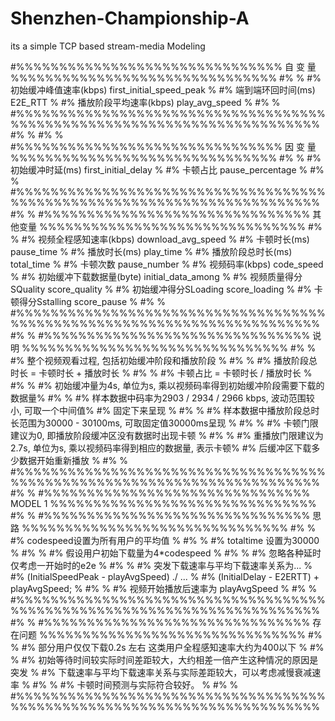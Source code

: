 # Shenzhen-Championship-A
its a simple TCP based stream-media Modeling

#%%%%%%%%%%%%%%%%%%%%%%%%%%%%%%% 自 变 量 %%%%%%%%%%%%%%%%%%%%%%%%%%%%%%%
#%                                                                      %
#% 初始缓冲峰值速率(kbps)            first_initial_speed_peak           %
#% 端到端环回时间(ms)                E2E_RTT                            %
#% 播放阶段平均速率(kbps)            play_avg_speed                     %
#%                                                                      %
#%%%%%%%%%%%%%%%%%%%%%%%%%%%%%%%%%%%%%%%%%%%%%%%%%%%%%%%%%%%%%%%%%%%%%%%%
#%                                                                      %
#%                                                                      %
#%%%%%%%%%%%%%%%%%%%%%%%%%%%%%%% 因 变 量 %%%%%%%%%%%%%%%%%%%%%%%%%%%%%%%
#%                                                                      %
#% 初始缓冲时延(ms)                  first_initial_delay                %
#% 卡顿占比                          pause_percentage                   %
#%                                                                      %
#%%%%%%%%%%%%%%%%%%%%%%%%%%%%%%%%%%%%%%%%%%%%%%%%%%%%%%%%%%%%%%%%%%%%%%%%
#%                                                                      %
#%%%%%%%%%%%%%%%%%%%%%%%%%%%%%%% 其他变量 %%%%%%%%%%%%%%%%%%%%%%%%%%%%%%%
#%                                                                      %
#% 视频全程感知速率(kbps)            download_avg_speed                 %
#% 卡顿时长(ms)                      pause_time                         %
#% 播放时长(ms)                      play_time                          %
#% 播放阶段总时长(ms)                total_time                         %
#% 卡顿次数                          pause_number                       %
#% 视频码率(kbps)                    code_speed                         %
#% 初始缓冲下载数据量(byte)          initial_data_among                 %
#% 视频质量得分SQuality              score_quality                      %
#% 初始缓冲得分SLoading              score_loading                      %
#% 卡顿得分Sstalling                 score_pause                        %
#%                                                                      %
#%%%%%%%%%%%%%%%%%%%%%%%%%%%%%%%%%%%%%%%%%%%%%%%%%%%%%%%%%%%%%%%%%%%%%%%%
#%                                                                      %
#%%%%%%%%%%%%%%%%%%%%%%%%%%%%%%% 说    明 %%%%%%%%%%%%%%%%%%%%%%%%%%%%%%%
#%                                                                      %
#% 整个视频观看过程, 包括初始缓冲阶段和播放阶段                         %
#%                                                                      %
#% 播放阶段总时长 = 卡顿时长 + 播放时长                                 %
#%                                                                      %
#% 卡顿占比 = 卡顿时长 / 播放时长                                       %
#%                                                                      %
#% 初始缓冲量为4s, 单位为s, 乘以视频码率得到初始缓冲阶段需要下载的数据量%
#%                                                                      %
#% 样本数据中码率为2903 / 2934 / 2966 kbps, 波动范围较小, 可取一个中间值%
#% 固定下来呈现                                                         %
#%                                                                      %
#% 样本数据中播放阶段总时长范围为30000 - 30100ms, 可取固定值30000ms呈现 %
#%                                                                      %
#% 卡顿门限建议为0, 即播放阶段缓冲区没有数据时出现卡顿                  %
#%                                                                      %
#% 重播放门限建议为2.7s, 单位为s, 乘以视频码率得到相应的数据量, 表示卡顿%
#% 后缓冲区下载多少数据开始重新播放                                     %
#%                                                                      %
#%%%%%%%%%%%%%%%%%%%%%%%%%%%%%%%%%%%%%%%%%%%%%%%%%%%%%%%%%%%%%%%%%%%%%%%%
#%                                                                      %
#%%%%%%%%%%%%%%%%%%%%%%%%%%%%%%% MODEL  1 %%%%%%%%%%%%%%%%%%%%%%%%%%%%%%%
#%                                                                      %
#%%%%%%%%%%%%%%%%%%%%%%%%%%%%%%% 思    路 %%%%%%%%%%%%%%%%%%%%%%%%%%%%%%%
#%                                                                      %
#% codespeed设置为所有用户的平均值                                      %
#%                                                                      %
#% totaltime 设置为30000                                                %
#%                                                                      %
#% 假设用户初始下载量为4*codespeed                                      %
#%                                                                      %
#% 忽略各种延时 仅考虑一开始时的e2e                                     %
#%                                                                      %
#% 突发下载速率与平均下载速率关系为...                                  %
#% (InitialSpeedPeak - playAvgSpeed) ./ ...                             %
#% (InitialDelay - E2ERTT) + playAvgSpeed;                              %
#%                                                                      %
#% 视频开始播放后速率为 playAvgSpeed                                    %
#%                                                                      %
#%%%%%%%%%%%%%%%%%%%%%%%%%%%%%%%%%%%%%%%%%%%%%%%%%%%%%%%%%%%%%%%%%%%%%%%%
#%                                                                      %
#%%%%%%%%%%%%%%%%%%%%%%%%%%%%%%% 存在问题 %%%%%%%%%%%%%%%%%%%%%%%%%%%%%%%
#%                                                                      %
#% 部分用户仅仅下载0.2s 左右 这类用户全程感知速率大约为400以下          %
#%                                                                      %
#% 初始等待时间较实际时间差距较大，大约相差一倍产生这种情况的原因是突发 %
#% 下载速率与平均下载速率关系与实际差距较大，可以考虑减慢衰减速率       %
#%                                                                      %
#% 卡顿时间预测与实际符合较好。                                         %
#%                                                                      %
#%%%%%%%%%%%%%%%%%%%%%%%%%%%%%%%%%%%%%%%%%%%%%%%%%%%%%%%%%%%%%%%%%%%%%%%%

